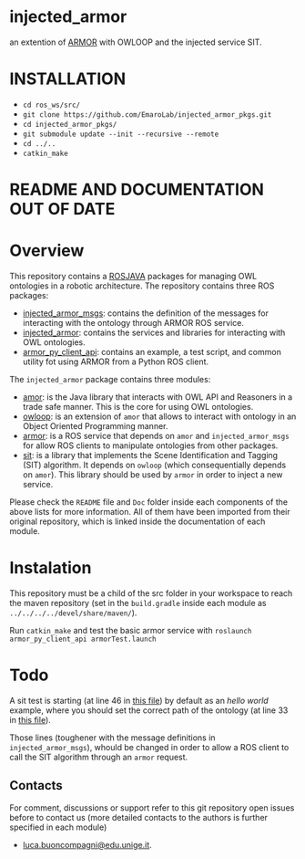 # injected_armor
an extention of [ARMOR](https://arxiv.org/abs/1706.10151) with OWLOOP and the injected service SIT.

# INSTALLATION
- `cd ros_ws/src/`
- `git clone https://github.com/EmaroLab/injected_armor_pkgs.git`
- `cd injected_armor_pkgs/`
- `git submodule update --init --recursive --remote`
- `cd ../..`
- `catkin_make`


# README AND DOCUMENTATION OUT OF DATE

# Overview 

This repository contains a [ROSJAVA](http://wiki.ros.org/rosjava) packages for managing OWL ontologies in a robotic architecture.
The repository contains three ROS packages:
- [injected_armor_msgs](https://github.com/EmaroLab/injected_armor_pkgs/tree/master/injected_armor_msgs): contains the definition of the messages for interacting with the ontology through ARMOR ROS service.
- [injected_armor](https://github.com/EmaroLab/injected_armor_pkgs/tree/master/injected_armor): contains the services and libraries for interacting with OWL ontologies.
- [armor_py_client_api](https://github.com/EmaroLab/injected_armor_pkgs/tree/master/armor_py_client_api): contains an example, a test script, and common utility fot using ARMOR from a Python ROS client. 

The `injected_armor` package contains three modules:
- [amor](https://github.com/EmaroLab/injected_armor_pkgs/tree/master/injected_armor/amor): is the Java library that interacts with OWL API and Reasoners in a trade safe manner. This is the core for using OWL ontologies.
- [owloop](https://github.com/EmaroLab/injected_armor_pkgs/tree/master/injected_armor/owloop): is an extension of `amor` that allows to interact with ontology in an Object Oriented Programming manner.
- [armor](https://github.com/EmaroLab/injected_armor_pkgs/tree/master/injected_armor/armor): is a ROS service that depends on `amor` and `injected_armor_msgs` for allow ROS clients to manipulate ontologies from other packages.
- [sit](https://github.com/EmaroLab/injected_armor_pkgs/tree/master/injected_armor/sit): is a library that implements the Scene Identification and Tagging (SIT) algorithm. It depends on `owloop` (which consequentially depends on `amor`). This library should be used by `armor` in order to inject a new service. 

Please check the `README` file and `Doc` folder inside each components of the above lists for more information. 
All of them have been imported from their original repository, which is linked inside the documentation of each module.

# Instalation

This repository must be a child of the src folder in your workspace to reach the maven repository (set in the `build.gradle` inside each module as `../../../../devel/share/maven/`).

Run `catkin_make` and test the basic armor service with
``roslaunch armor_py_client_api armorTest.launch``

# Todo

A sit test is starting (at line 46 in [this file](https://github.com/EmaroLab/injected_armor_pkgs/blob/master/injected_armor/armor/src/main/java/it/emarolab/armor/ARMORMainService.java)) by default as an *hello world* example, where you should set the correct path of the ontology (at line 33 in [this file](https://github.com/EmaroLab/injected_armor_pkgs/blob/master/injected_armor/sit/src/main/java/it/emarolab/sit/SITBase.java)).

Those lines (toughener with the message definitions in `injected_armor_msgs`), whould be changed in order to allow a ROS client to call the SIT algorithm through an `armor` request.


## Contacts

For comment, discussions or support refer to this git repository open issues before to contact us (more detailed contacts to the authors is further specified in each module)
 - [luca.buoncompagni@edu.unige.it](mailto:luca.buoncompagni@edu.unige.it).



